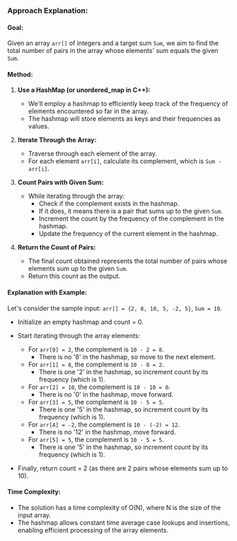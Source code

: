 ### Approach Explanation:

#### Goal:
Given an array `arr[]` of integers and a target sum `Sum`, we aim to find the total number of pairs in the array whose elements' sum equals the given `Sum`.

#### Method:
1. **Use a HashMap (or unordered_map in C++):** 
   - We'll employ a hashmap to efficiently keep track of the frequency of elements encountered so far in the array.
   - The hashmap will store elements as keys and their frequencies as values.

2. **Iterate Through the Array:**
   - Traverse through each element of the array.
   - For each element `arr[i]`, calculate its complement, which is `Sum - arr[i]`.

3. **Count Pairs with Given Sum:**
   - While iterating through the array:
     - Check if the complement exists in the hashmap.
     - If it does, it means there is a pair that sums up to the given `Sum`.
     - Increment the count by the frequency of the complement in the hashmap.
     - Update the frequency of the current element in the hashmap.

4. **Return the Count of Pairs:**
   - The final count obtained represents the total number of pairs whose elements sum up to the given `Sum`.
   - Return this count as the output.

#### Explanation with Example:
Let's consider the sample input: `arr[] = {2, 8, 10, 5, -2, 5}`, `Sum = 10`.

- Initialize an empty hashmap and count = 0.
- Start iterating through the array elements:
  - For `arr[0] = 2`, the complement is `10 - 2 = 8`.
    - There is no '8' in the hashmap, so move to the next element.
  - For `arr[1] = 8`, the complement is `10 - 8 = 2`.
    - There is one '2' in the hashmap, so increment count by its frequency (which is 1).
  - For `arr[2] = 10`, the complement is `10 - 10 = 0`.
    - There is no '0' in the hashmap, move forward.
  - For `arr[3] = 5`, the complement is `10 - 5 = 5`.
    - There is one '5' in the hashmap, so increment count by its frequency (which is 1).
  - For `arr[4] = -2`, the complement is `10 - (-2) = 12`.
    - There is no '12' in the hashmap, move forward.
  - For `arr[5] = 5`, the complement is `10 - 5 = 5`.
    - There is one '5' in the hashmap, so increment count by its frequency (which is 1).

- Finally, return count = 2 (as there are 2 pairs whose elements sum up to 10).

#### Time Complexity:
- The solution has a time complexity of O(N), where N is the size of the input array.
- The hashmap allows constant time average case lookups and insertions, enabling efficient processing of the array elements.




